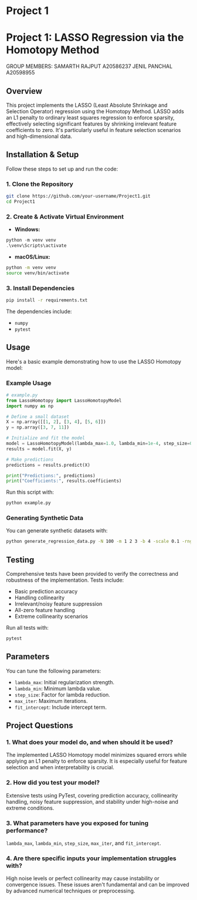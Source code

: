# Project 1 

# Project 1: LASSO Regression via the Homotopy Method

GROUP MEMBERS:
SAMARTH RAJPUT A20586237
JENIL PANCHAL  A20598955


## Overview

This project implements the LASSO (Least Absolute Shrinkage and Selection Operator) regression using the Homotopy Method. LASSO adds an L1 penalty to ordinary least squares regression to enforce sparsity, effectively selecting significant features by shrinking irrelevant feature coefficients to zero. It's particularly useful in feature selection scenarios and high-dimensional data.

## Installation & Setup

Follow these steps to set up and run the code:

### 1. Clone the Repository

```bash
git clone https://github.com/your-username/Project1.git
cd Project1
```

### 2. Create & Activate Virtual Environment

- **Windows:**

```powershell
python -m venv venv
.\venv\Scripts\activate
```

- **macOS/Linux:**

```bash
python -m venv venv
source venv/bin/activate
```

### 3. Install Dependencies

```bash
pip install -r requirements.txt
```

The dependencies include:

- `numpy`
- `pytest`

## Usage

Here's a basic example demonstrating how to use the LASSO Homotopy model:

### Example Usage

```python
# example.py
from LassoHomotopy import LassoHomotopyModel
import numpy as np

# Define a small dataset
X = np.array([[1, 2], [3, 4], [5, 6]])
y = np.array([3, 7, 11])

# Initialize and fit the model
model = LassoHomotopyModel(lambda_max=1.0, lambda_min=1e-4, step_size=0.9)
results = model.fit(X, y)

# Make predictions
predictions = results.predict(X)

print("Predictions:", predictions)
print("Coefficients:", results.coefficients)
```

Run this script with:

```bash
python example.py
```

### Generating Synthetic Data

You can generate synthetic datasets with:

```bash
python generate_regression_data.py -N 100 -m 1 2 3 -b 4 -scale 0.1 -rnge 0 10 -seed 42 -output_file synthetic_data.csv
```

## Testing

Comprehensive tests have been provided to verify the correctness and robustness of the implementation. Tests include:

- Basic prediction accuracy
- Handling collinearity
- Irrelevant/noisy feature suppression
- All-zero feature handling
- Extreme collinearity scenarios

Run all tests with:

```bash
pytest
```

## Parameters

You can tune the following parameters:

- `lambda_max`: Initial regularization strength.
- `lambda_min`: Minimum lambda value.
- `step_size`: Factor for lambda reduction.
- `max_iter`: Maximum iterations.
- `fit_intercept`: Include intercept term.

## Project Questions

### 1. What does your model do, and when should it be used?

The implemented LASSO Homotopy model minimizes squared errors while applying an L1 penalty to enforce sparsity. It is especially useful for feature selection and when interpretability is crucial.

### 2. How did you test your model?

Extensive tests using PyTest, covering prediction accuracy, collinearity handling, noisy feature suppression, and stability under high-noise and extreme conditions.

### 3. What parameters have you exposed for tuning performance?

`lambda_max`, `lambda_min`, `step_size`, `max_iter`, and `fit_intercept`.

### 4. Are there specific inputs your implementation struggles with?

High noise levels or perfect collinearity may cause instability or convergence issues. These issues aren't fundamental and can be improved by advanced numerical techniques or preprocessing.


